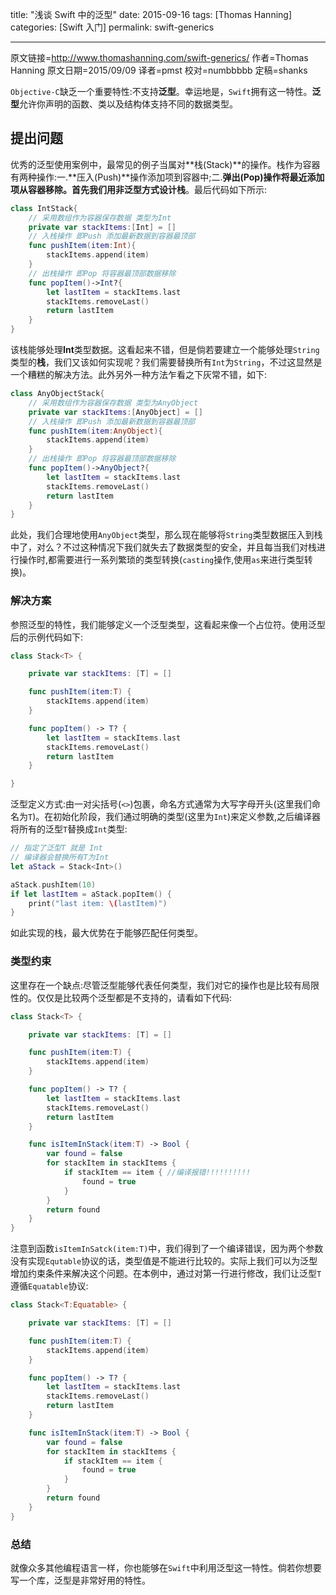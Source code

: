 title: "浅谈 Swift 中的泛型"
date: 2015-09-16
tags: [Thomas Hanning]
categories: [Swift 入门]
permalink: swift-generics

---
原文链接=http://www.thomashanning.com/swift-generics/
作者=Thomas Hanning
原文日期=2015/09/09
译者=pmst
校对=numbbbbb
定稿=shanks


`Objective-C`缺乏一个重要特性:不支持**泛型**。幸运地是，`Swift`拥有这一特性。**泛型**允许你声明的函数、类以及结构体支持不同的数据类型。

<!--more-->

## 提出问题

优秀的泛型使用案例中，最常见的例子当属对**栈(Stack)**的操作。栈作为容器有两种操作:一.**压入(Push)**操作添加项到容器中;二.**弹出(Pop)**操作将最近添加项从容器移除。首先我们用非泛型方式设计**栈**。最后代码如下所示:     

``` swift
class IntStack{
	// 采用数组作为容器保存数据 类型为Int
	private var stackItems:[Int] = []
	// 入栈操作 即Push 添加最新数据到容器最顶部
	func pushItem(item:Int){
		stackItems.append(item)	
	}
	// 出栈操作 即Pop 将容器最顶部数据移除
	func popItem()->Int?{
		let lastItem = stackItems.last
		stackItems.removeLast()
		return lastItem
	}
}
```

该栈能够处理**Int**类型数据。这看起来不错，但是倘若要建立一个能够处理`String`类型的**栈**，我们又该如何实现呢？我们需要替换所有`Int`为`String`，不过这显然是一个糟糕的解决方法。此外另外一种方法乍看之下灰常不错，如下:     

``` swift
class AnyObjectStack{
	// 采用数组作为容器保存数据 类型为AnyObject
	private var stackItems:[AnyObject] = []
	// 入栈操作 即Push 添加最新数据到容器最顶部
	func pushItem(item:AnyObject){
		stackItems.append(item)	
	}
	// 出栈操作 即Pop 将容器最顶部数据移除
	func popItem()->AnyObject?{
		let lastItem = stackItems.last
		stackItems.removeLast()
		return lastItem
	}	
}
```

此处，我们合理地使用`AnyObject`类型，那么现在能够将`String`类型数据压入到栈中了，对么？不过这种情况下我们就失去了数据类型的安全，并且每当我们对栈进行操作时,都需要进行一系列繁琐的类型转换(`casting`操作,使用`as`来进行类型转换)。



### 解决方案

参照泛型的特性，我们能够定义一个泛型类型，这看起来像一个占位符。使用泛型后的示例代码如下:     



``` swift
class Stack<T> {

    private var stackItems: [T] = []

    func pushItem(item:T) {
        stackItems.append(item)
    }

    func popItem() -> T? {
        let lastItem = stackItems.last
        stackItems.removeLast()
        return lastItem
    }

}
```

泛型定义方式:由一对尖括号(`<>`)包裹，命名方式通常为大写字母开头(这里我们命名为`T`)。在初始化阶段，我们通过明确的类型(这里为`Int`)来定义参数,之后编译器将所有的泛型`T`替换成`Int`类型:

``` swift
// 指定了泛型T 就是 Int 
// 编译器会替换所有T为Int
let aStack = Stack<Int>()

aStack.pushItem(10)
if let lastItem = aStack.popItem() {
    print("last item: \(lastItem)")
}
```

如此实现的栈，最大优势在于能够匹配任何类型。  



### 类型约束

这里存在一个缺点:尽管泛型能够代表任何类型，我们对它的操作也是比较有局限性的。仅仅是比较两个泛型都是不支持的，请看如下代码:

``` swift
class Stack<T> {

    private var stackItems: [T] = []

    func pushItem(item:T) {
        stackItems.append(item)
    }

    func popItem() -> T? {
        let lastItem = stackItems.last
        stackItems.removeLast()
        return lastItem
    }

    func isItemInStack(item:T) -> Bool {
        var found = false
        for stackItem in stackItems {
            if stackItem == item { //编译报错!!!!!!!!!!
                found = true
            }
        }
        return found
    }
}
```

注意到函数`isItemInSatck(item:T)`中，我们得到了一个编译错误，因为两个参数没有实现`Equtable`协议的话，类型值是不能进行比较的。实际上我们可以为泛型增加约束条件来解决这个问题。在本例中，通过对第一行进行修改，我们让泛型`T`遵循`Equatable`协议:      



``` swift
class Stack<T:Equatable> {

    private var stackItems: [T] = []

    func pushItem(item:T) {
        stackItems.append(item)
    }

    func popItem() -> T? {
        let lastItem = stackItems.last
        stackItems.removeLast()
        return lastItem
    }

    func isItemInStack(item:T) -> Bool {
        var found = false
        for stackItem in stackItems {
            if stackItem == item {
                found = true
            }
        }
        return found
    }
}
```



### 总结

就像众多其他编程语言一样，你也能够在`Swift`中利用泛型这一特性。倘若你想要写一个库，泛型是非常好用的特性。
